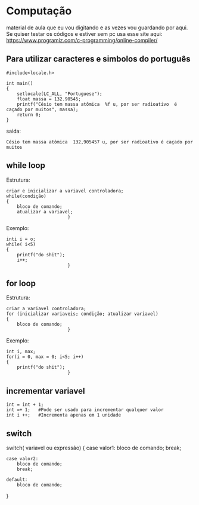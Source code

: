 # Computação
material de aula que eu vou digitando e as vezes vou guardando por aqui.
Se quiser testar os códigos e estiver sem pc usa esse site aqui:
https://www.programiz.com/c-programming/online-compiler/

## Para utilizar caracteres e simbolos do português 
    
    #include<locale.h> 
    
    int main()
    {
        setlocale(LC_ALL, "Portuguese");
        float massa = 132.90545;
        printf("Césio tem massa atômica  %f u, por ser radioativo  é caçado por muitos", massa);
        return 0;
    }
    
saida:

    Césio tem massa atômica  132,905457 u, por ser radioativo é caçado por muitos
    
## while loop
Estrutura:
    
    criar e inicializar a variavel controladora;
    while(condição)
    {   
        bloco de comando;
        atualizar a variavel;
                           }
Exemplo:

    inti i = o;
    while( i<5)
    {
        printf("do shit");
        i++;
                           }
                           
## for loop
Estrutura:
    
    criar a variavel controladora;
    for (inicializar variaveis; condição; atualizar variavel)
    {   
        bloco de comando;
                           }
Exemplo:

    int i, max;
    for(i = 0, max = 0; i<5; i++)
    {   
        printf("do shit");
                           }
                           
## incrementar variavel
    int = int + 1; 
    int =+ 1;   #Pode ser usado para incrementar qualquer valor
    int i ++;   #Incrementa apenas em 1 unidade
    
## switch
switch( variavel ou expressão)
{
    case valor1:
        bloco de comando;
        break;
        
    case valor2:
        bloco de comando;
        break;
        
    default:
        bloco de comando;
}
